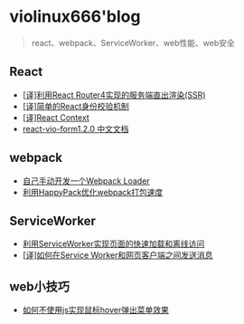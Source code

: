 # violinux666'blog

> react、webpack、ServiceWorker、web性能、web安全

## React
- [[译]利用React Router4实现的服务端直出渲染(SSR)](https://my.oschina.net/u/988463/blog/2996828)
- [[译]简单的React身份校验机制](https://my.oschina.net/u/988463/blog/3001179)
- [[译]React Context](https://github.com/violinux666/blog/issues/6)
- [react-vio-form1.2.0 中文文档](https://github.com/violinux666/blog/issues/3)

## webpack
- [自己手动开发一个Webpack Loader](https://github.com/violinux666/blog/issues/7)
- [利用HappyPack优化webpack打包速度](https://github.com/violinux666/blog/issues/8)

## ServiceWorker
- [利用ServiceWorker实现页面的快速加载和离线访问](https://my.oschina.net/u/988463/blog/2999550)
- [[译]如何在Service Worker和网页客户端之间发送消息](https://my.oschina.net/u/988463/blog/2995231)

## web小技巧
- [如何不使用js实现鼠标hover弹出菜单效果](https://my.oschina.net/u/988463/blog/2994683)
